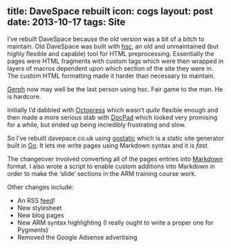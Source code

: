 title: DaveSpace rebuilt
icon: cogs
layout: post
date: 2013-10-17
tags: Site
----

I’ve rebuilt DaveSpace because the old version was a bit of a bitch to maintain. Old DaveSpace was built with [hsc](https://github.com/mbethke/hsc), an old and unmaintained (but highly flexible and capable) tool for HTML preprocessing. Essentially the pages were HTML fragments with custom tags which were then wrapped in layers of macros dependent upon which section of the site they were in. The custom HTML formatting made it harder than necessary to maintain.

[Gerph](http://www.gerph.org/) now may well be the last person using hsc. Fair game to the man. He is hardcore.

Initially I’d dabbled with [Octopress](http://octopress.org/) which wasn’t _quite_ flexible enough and then made a more serious stab with [DocPad](http://docpad.org/) which looked very promising for a while, but ended up being incredibly frustrating and slow.

So I’ve rebuilt davepace.co.uk using [gostatic](http://github.com/piranha/gostatic) which is a static site generator built in [Go](http://http://golang.org/). It lets me write pages using Markdown syntax and it is *fast*.

The changeover involved converting all of the pages entries into [Markdown](http://daringfireball.net/projects/markdown/) format. I also wrote a script to enable custom additions into Markdown in order to make the ‘slide’ sections in the ARM training course work.

Other changes include:

+ An RSS <a href="/blog.atom">feed</a>!
+ New stylesheet
+ New blog pages
+ New ARM syntax highlighting (I really ought to write a proper one for Pygments)
+ Removed the Google Adsense advertising
